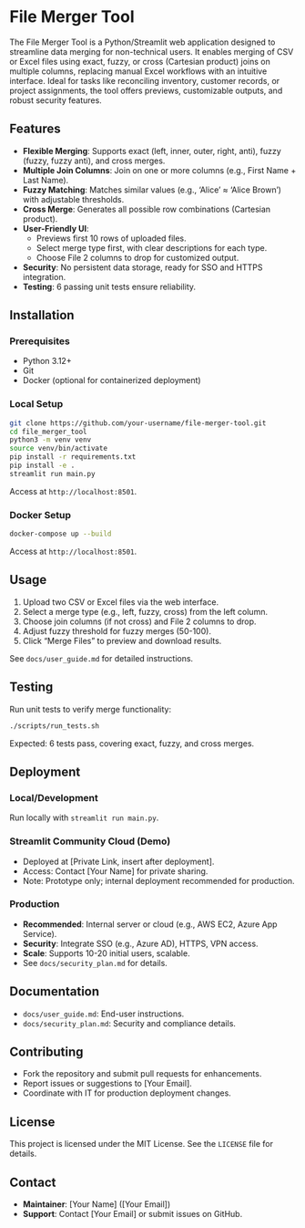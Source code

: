# File Merger Tool

The File Merger Tool is a Python/Streamlit web application designed to streamline data merging for non-technical users. It enables merging of CSV or Excel files using exact, fuzzy, or cross (Cartesian product) joins on multiple columns, replacing manual Excel workflows with an intuitive interface. Ideal for tasks like reconciling inventory, customer records, or project assignments, the tool offers previews, customizable outputs, and robust security features.

## Features
- **Flexible Merging**: Supports exact (left, inner, outer, right, anti), fuzzy (fuzzy, fuzzy anti), and cross merges.
- **Multiple Join Columns**: Join on one or more columns (e.g., First Name + Last Name).
- **Fuzzy Matching**: Matches similar values (e.g., ‘Alice’ ≈ ‘Alice Brown’) with adjustable thresholds.
- **Cross Merge**: Generates all possible row combinations (Cartesian product).
- **User-Friendly UI**:
  - Previews first 10 rows of uploaded files.
  - Select merge type first, with clear descriptions for each type.
  - Choose File 2 columns to drop for customized output.
- **Security**: No persistent data storage, ready for SSO and HTTPS integration.
- **Testing**: 6 passing unit tests ensure reliability.

## Installation

### Prerequisites
- Python 3.12+
- Git
- Docker (optional for containerized deployment)

### Local Setup
```bash
git clone https://github.com/your-username/file-merger-tool.git
cd file_merger_tool
python3 -m venv venv
source venv/bin/activate
pip install -r requirements.txt
pip install -e .
streamlit run main.py
```

Access at `http://localhost:8501`.

### Docker Setup
```bash
docker-compose up --build
```

Access at `http://localhost:8501`.

## Usage
1. Upload two CSV or Excel files via the web interface.
2. Select a merge type (e.g., left, fuzzy, cross) from the left column.
3. Choose join columns (if not cross) and File 2 columns to drop.
4. Adjust fuzzy threshold for fuzzy merges (50-100).
5. Click “Merge Files” to preview and download results.

See `docs/user_guide.md` for detailed instructions.

## Testing
Run unit tests to verify merge functionality:
```bash
./scripts/run_tests.sh
```

Expected: 6 tests pass, covering exact, fuzzy, and cross merges.

## Deployment

### Local/Development
Run locally with `streamlit run main.py`.

### Streamlit Community Cloud (Demo)
- Deployed at [Private Link, insert after deployment].
- Access: Contact [Your Name] for private sharing.
- Note: Prototype only; internal deployment recommended for production.

### Production
- **Recommended**: Internal server or cloud (e.g., AWS EC2, Azure App Service).
- **Security**: Integrate SSO (e.g., Azure AD), HTTPS, VPN access.
- **Scale**: Supports 10-20 initial users, scalable.
- See `docs/security_plan.md` for details.

## Documentation
- `docs/user_guide.md`: End-user instructions.
- `docs/security_plan.md`: Security and compliance details.

## Contributing
- Fork the repository and submit pull requests for enhancements.
- Report issues or suggestions to [Your Email].
- Coordinate with IT for production deployment changes.

## License
This project is licensed under the MIT License. See the `LICENSE` file for details.

## Contact
- **Maintainer**: [Your Name] ([Your Email])
- **Support**: Contact [Your Email] or submit issues on GitHub.